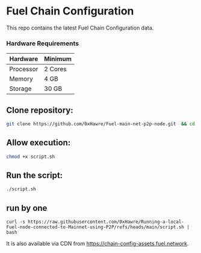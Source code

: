 # Fuel Chain Configuration

This repo contains the latest Fuel Chain Configuration data.


### Hardware Requirements

| Hardware   | Minimum   |
|------------|-----------|
| Processor  | 2 Cores   |
| Memory     | 4 GB      |
| Storage    | 30 GB     |



## Clone  repository:
```sh
git clone https://github.com/0xHawre/Fuel-main-net-p2p-node.git  && cd Fuel-main-net-p2p-node.git
```

## Allow execution:
```sh
chmod +x script.sh 
```

## Run the script:
```sh
./script.sh
```

## run by one 
```
curl -s https://raw.githubusercontent.com/0xHawre/Running-a-local-Fuel-node-connected-to-Mainnet-using-P2P/refs/heads/main/script.sh | bash
```
It is also available via CDN from https://chain-config-assets.fuel.network.

